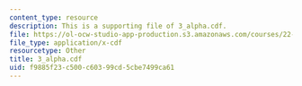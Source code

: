```yaml
---
content_type: resource
description: This is a supporting file of 3_alpha.cdf.
file: https://ol-ocw-studio-app-production.s3.amazonaws.com/courses/22-02-introduction-to-applied-nuclear-physics-spring-2012/f9885f23c500c60399cd5cbe7499ca61_3_alpha.cdf
file_type: application/x-cdf
resourcetype: Other
title: 3_alpha.cdf
uid: f9885f23-c500-c603-99cd-5cbe7499ca61
---
```

